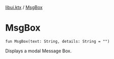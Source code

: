 [libui.ktx](README.md) / [MsgBox](-msg-box.md)

# MsgBox

`fun MsgBox(text: String, details: String = "")`

Displays a modal Message Box.
